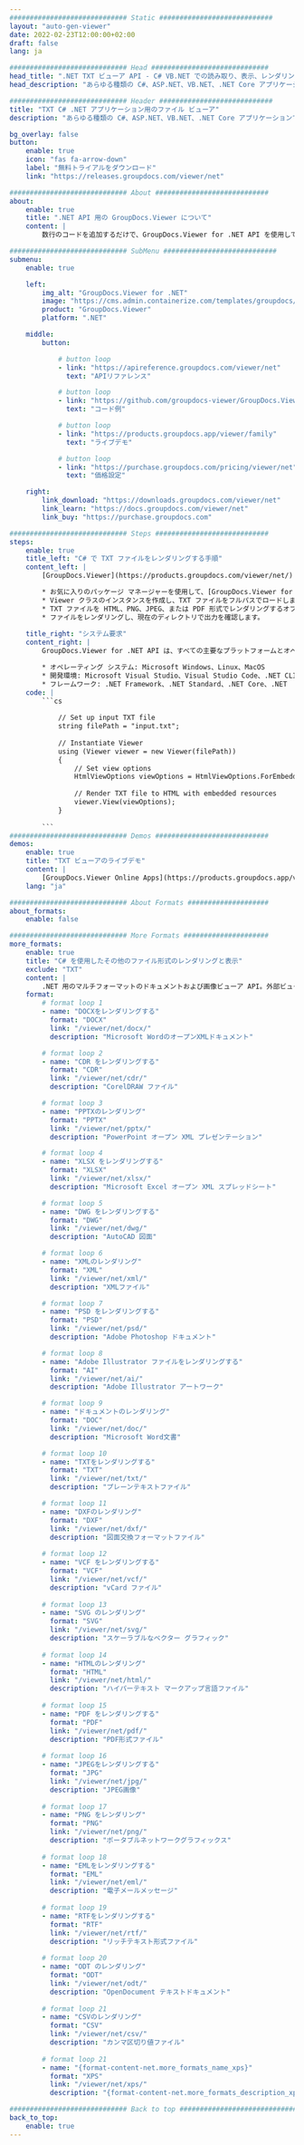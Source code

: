 ```yaml
---
############################# Static ############################
layout: "auto-gen-viewer"
date: 2022-02-23T12:00:00+02:00
draft: false
lang: ja

############################# Head #############################
head_title: ".NET TXT ビューア API - C# VB.NET での読み取り、表示、レンダリング"
head_description: "あらゆる種類の C#、ASP.NET、VB.NET、.NET Core アプリケーションで TXT を読み取り、レンダリング、表示する .NET ドキュメント ビューア API。"

############################# Header ############################
title: "TXT C# .NET アプリケーション用のファイル ビューア" 
description: "あらゆる種類の C#、ASP.NET、VB.NET、.NET Core アプリケーションで TXT ファイルを読み取り、レンダリング、表示するための .NET ドキュメント ビューア API。数行のコードを使用して、HTML5、PDF、または画像として、正確な書式設定とレイアウトでレンダリングされたファイルを表示します。" 

bg_overlay: false
button:
    enable: true
    icon: "fas fa-arrow-down"
    label: "無料トライアルをダウンロード"
    link: "https://releases.groupdocs.com/viewer/net"

############################# About ############################
about:
    enable: true
    title: ".NET API 用の GroupDocs.Viewer について" 
    content: |
        数行のコードを追加するだけで、GroupDocs.Viewer for .NET API を使用して .NET アプリケーションで 190 以上の一般的なドキュメント形式の表示を開始できます。開発者は、PDF、ワード プロセッシング、Excel スプレッドシート、プレゼンテーション、Visio、プロジェクト、Outlook、その他多くの一般的なドキュメント形式を HTML5、画像、または PDF モードで簡単に表示できます。ドキュメントのレンダリングは高速で、元のソース ファイルと同一であり、追加のソフトウェアやその他の外部ライブラリをインストールする必要はありません。

############################# SubMenu ############################
submenu:
    enable: true

    left:
        img_alt: "GroupDocs.Viewer for .NET"
        image: "https://cms.admin.containerize.com/templates/groupdocs/images/product-logos/90x90-noborder/groupdocs-viewer-net.png"
        product: "GroupDocs.Viewer"
        platform: ".NET"

    middle:
        button:

            # button loop
            - link: "https://apireference.groupdocs.com/viewer/net"
              text: "APIリファレンス"

            # button loop
            - link: "https://github.com/groupdocs-viewer/GroupDocs.Viewer-for-.NET"
              text: "コード例"

            # button loop
            - link: "https://products.groupdocs.app/viewer/family"
              text: "ライブデモ"

            # button loop
            - link: "https://purchase.groupdocs.com/pricing/viewer/net"
              text: "価格設定"

    right:
        link_download: "https://downloads.groupdocs.com/viewer/net"
        link_learn: "https://docs.groupdocs.com/viewer/net"
        link_buy: "https://purchase.groupdocs.com"

############################# Steps ############################
steps:
    enable: true
    title_left: "C# で TXT ファイルをレンダリングする手順" 
    content_left: |
        [GroupDocs.Viewer](https://products.groupdocs.com/viewer/net/) を使用すると、いくつかの手順で TXT を HTML、JPEG、PNG、または PDF にレンダリングできます。

        * お気に入りのパッケージ マネージャーを使用して、[GroupDocs.Viewer for .NET](https://www.nuget.org/packages/groupdocs.viewer) をインストールします。 
        * Viewer クラスのインスタンスを作成し、TXT ファイルをフルパスでロードします。 
        * TXT ファイルを HTML、PNG、JPEG、または PDF 形式でレンダリングするオプションを設定します。 
        * ファイルをレンダリングし、現在のディレクトリで出力を確認します。 
        
    title_right: "システム要求" 
    content_right: |
        GroupDocs.Viewer for .NET API は、すべての主要なプラットフォームとオペレーティング システムでサポートされています。以下のコードを実行する前に、次の前提条件がシステムにインストールされていることを確認してください。

        * オペレーティング システム: Microsoft Windows、Linux、MacOS 
        * 開発環境: Microsoft Visual Studio、Visual Studio Code、.NET CLI 
        * フレームワーク: .NET Framework、.NET Standard、.NET Core、.NET 
    code: |
        ```cs
                        
            // Set up input TXT file
            string filePath = "input.txt";
        
            // Instantiate Viewer
            using (Viewer viewer = new Viewer(filePath))
            {
            	// Set view options 
            	HtmlViewOptions viewOptions = HtmlViewOptions.ForEmbeddedResources();
                    
            	// Render TXT file to HTML with embedded resources
            	viewer.View(viewOptions);
            }
             
        ```
############################# Demos ############################
demos:
    enable: true
    title: "TXT ビューアのライブデモ"
    content: |
        [GroupDocs.Viewer Online Apps](https://products.groupdocs.app/viewer/txt) ウェブサイトにアクセスして、今すぐ TXT ファイルを表示してください。
    lang: "ja"

############################# About Formats ####################
about_formats:
    enable: false

############################# More Formats #####################
more_formats:
    enable: true
    title: "C# を使用したその他のファイル形式のレンダリングと表示"
    exclude: "TXT"
    content: |
        .NET 用のマルチフォーマットのドキュメントおよび画像ビューア API。外部ビューアを使用せずに、以下の一般的なファイル形式の一部を表示します。
    format: 
        # format loop 1
        - name: "DOCXをレンダリングする"
          format: "DOCX"
          link: "/viewer/net/docx/"
          description: "Microsoft WordのオープンXMLドキュメント" 

        # format loop 2
        - name: "CDR をレンダリングする" 
          format: "CDR"
          link: "/viewer/net/cdr/"
          description: "CorelDRAW ファイル" 

        # format loop 3
        - name: "PPTXのレンダリング"
          format: "PPTX"
          link: "/viewer/net/pptx/"
          description: "PowerPoint オープン XML プレゼンテーション" 

        # format loop 4
        - name: "XLSX をレンダリングする"
          format: "XLSX"
          link: "/viewer/net/xlsx/"
          description: "Microsoft Excel オープン XML スプレッドシート" 

        # format loop 5
        - name: "DWG をレンダリングする"
          format: "DWG"
          link: "/viewer/net/dwg/"
          description: "AutoCAD 図面"

        # format loop 6
        - name: "XMLのレンダリング"
          format: "XML"
          link: "/viewer/net/xml/"
          description: "XMLファイル"

        # format loop 7
        - name: "PSD をレンダリングする"
          format: "PSD"
          link: "/viewer/net/psd/"
          description: "Adobe Photoshop ドキュメント"

        # format loop 8
        - name: "Adobe Illustrator ファイルをレンダリングする"
          format: "AI"
          link: "/viewer/net/ai/"
          description: "Adobe Illustrator アートワーク"

        # format loop 9
        - name: "ドキュメントのレンダリング"
          format: "DOC"
          link: "/viewer/net/doc/"
          description: "Microsoft Word文書" 

        # format loop 10
        - name: "TXTをレンダリングする" 
          format: "TXT"
          link: "/viewer/net/txt/"
          description: "プレーンテキストファイル" 

        # format loop 11
        - name: "DXFのレンダリング" 
          format: "DXF"
          link: "/viewer/net/dxf/"
          description: "図面交換フォーマットファイル"  
          
        # format loop 12
        - name: "VCF をレンダリングする"
          format: "VCF"
          link: "/viewer/net/vcf/"
          description: "vCard ファイル"  
              
        # format loop 13
        - name: "SVG のレンダリング"
          format: "SVG"
          link: "/viewer/net/svg/"
          description: "スケーラブルなベクター グラフィック" 
          
        # format loop 14
        - name: "HTMLのレンダリング"
          format: "HTML"
          link: "/viewer/net/html/"
          description: "ハイパーテキスト マークアップ言語ファイル" 
          
        # format loop 15
        - name: "PDF をレンダリングする"
          format: "PDF"
          link: "/viewer/net/pdf/"
          description: "PDF形式ファイル"
          
        # format loop 16
        - name: "JPEGをレンダリングする"
          format: "JPG"
          link: "/viewer/net/jpg/"
          description: "JPEG画像"
          
        # format loop 17
        - name: "PNG をレンダリング"
          format: "PNG"
          link: "/viewer/net/png/"
          description: "ポータブルネットワークグラフィックス" 
          
        # format loop 18
        - name: "EMLをレンダリングする"
          format: "EML"
          link: "/viewer/net/eml/"
          description: "電子メールメッセージ" 
          
        # format loop 19
        - name: "RTFをレンダリングする"
          format: "RTF"
          link: "/viewer/net/rtf/"
          description: "リッチテキスト形式ファイル" 
          
        # format loop 20
        - name: "ODT のレンダリング"
          format: "ODT"
          link: "/viewer/net/odt/"
          description: "OpenDocument テキストドキュメント" 
          
        # format loop 21
        - name: "CSVのレンダリング"
          format: "CSV"
          link: "/viewer/net/csv/"
          description: "カンマ区切り値ファイル" 
          
        # format loop 21
        - name: "{format-content-net.more_formats_name_xps}"
          format: "XPS"
          link: "/viewer/net/xps/"
          description: "{format-content-net.more_formats_description_xps}" 

############################# Back to top ###############################
back_to_top:
    enable: true
---
```

